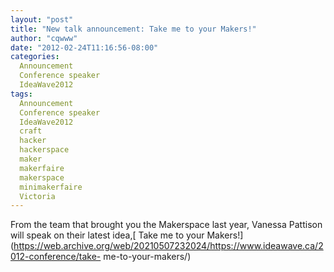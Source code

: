 ```yaml
---
layout: "post"
title: "New talk announcement: Take me to your Makers!"
author: "cqwww"
date: "2012-02-24T11:16:56-08:00"
categories:
  Announcement
  Conference speaker
  IdeaWave2012
tags: 
  Announcement
  Conference speaker
  IdeaWave2012
  craft
  hacker
  hackerspace
  maker
  makerfaire
  makerspace
  minimakerfaire
  Victoria
---
```


From the team that brought you the Makerspace last year, Vanessa Pattison will
speak on their latest idea,[ Take me to your
Makers!](https://web.archive.org/web/20210507232024/https://www.ideawave.ca/2012-conference/take-
me-to-your-makers/)


[//]: # (Retrieved from https://web.archive.org/web/20210507213248/https://www.ideawave.ca/new-talk-announcement-take-me-to-your-makers/)